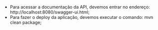 - Para acessar a documentação da API, devemos entrar no endereço: http://localhost:8080/swagger-ui.html;
- Para fazer o deploy da aplicação, devemos executar o comando: mvn clean package;
